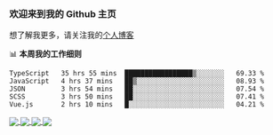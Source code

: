 ### 欢迎来到我的 Github 主页

想了解我更多，请关注我的[个人博客](https://leoku.top)


📊 **本周我的工作细则**
<!--START_SECTION:waka-->
```text
TypeScript   35 hrs 55 mins  █████████████████▒░░░░░░░   69.33 % 
JavaScript   4 hrs 37 mins   ██▒░░░░░░░░░░░░░░░░░░░░░░   08.93 % 
JSON         3 hrs 54 mins   ██░░░░░░░░░░░░░░░░░░░░░░░   07.54 % 
SCSS         3 hrs 50 mins   ██░░░░░░░░░░░░░░░░░░░░░░░   07.41 % 
Vue.js       2 hrs 10 mins   █░░░░░░░░░░░░░░░░░░░░░░░░   04.21 % 
```
<!--END_SECTION:waka-->

<a href="https://github.com/anuraghazra/github-readme-stats/blob/master/readme_cn.md">
  <img align="center" src="https://github-readme-stats.vercel.app/api?username=Chinesee&show_icons=true&title_color=ffcb6b&text_color=9aaccd&icon_color=82aaff&bg_color=292d3e" />
</a>
<a href="https://github.com/anuraghazra/github-readme-stats/blob/master/readme_cn.md">
  <img align="center" src="https://github-readme-stats.anuraghazra1.vercel.app/api/top-langs/?username=Chinesee&layout=compact&title_color=ffcb6b&text_color=9aaccd&icon_color=82aaff&bg_color=292d3e" />
</a>
  
<a href="https://github.com/Chinesee/hr-crawler">
  <img align="center" src="https://github-readme-stats.vercel.app/api/pin/?username=Chinesee&repo=hr-crawler&title_color=ffcb6b&text_color=9aaccd&icon_color=82aaff&bg_color=292d3e" />
</a>
<a href="https://github.com/Chinesee/love-share-service" target="_blank">
  <img align="center" src="https://github-readme-stats.vercel.app/api/pin/?username=Chinesee&repo=love-share-service&title_color=ffcb6b&text_color=9aaccd&icon_color=82aaff&bg_color=292d3e" />
</a>

